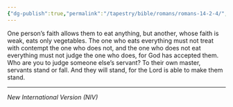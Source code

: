```yaml
---
{"dg-publish":true,"permalink":"/tapestry/bible/romans/romans-14-2-4/","title":"Romans 14:2-4","hide":true,"tags":["bible-verse","bible-verse"],"dgHomeLink":true,"dgShowLocalGraph":true,"dgEnableSearch":true}
---
```



One person’s faith allows them to eat anything, but another, whose faith is weak, eats only vegetables. The one who eats everything must not treat with contempt the one who does not, and the one who does not eat everything must not judge the one who does, for God has accepted them. Who are you to judge someone else’s servant? To their own master, servants stand or fall. And they will stand, for the Lord is able to make them stand.


---
*New International Version (NIV)*